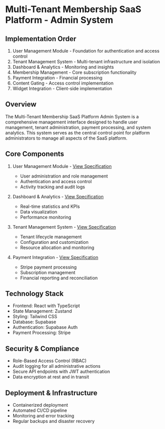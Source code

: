 # Multi-Tenant Membership SaaS Platform - Admin System

## Implementation Order
1. User Management Module - Foundation for authentication and access control
2. Tenant Management System - Multi-tenant infrastructure and isolation
3. Dashboard & Analytics - Monitoring and insights
4. Membership Management - Core subscription functionality
5. Payment Integration - Financial processing
6. Content Gating - Access control implementation
7. Widget Integration - Client-side implementation

## Overview
The Multi-Tenant Membership SaaS Platform Admin System is a comprehensive management interface designed to handle user management, tenant administration, payment processing, and system analytics. This system serves as the central control point for platform administrators to manage all aspects of the SaaS platform.

## Core Components
1. User Management Module - [View Specification](DOCS/SPECS/user-management.md) 
   - User administration and role management
   - Authentication and access control
   - Activity tracking and audit logs

2. Dashboard & Analytics - [View Specification](./dashboard.md) 
   - Real-time statistics and KPIs
   - Data visualization
   - Performance monitoring

3. Tenant Management System - [View Specification](./tenant-management.md) 
   - Tenant lifecycle management
   - Configuration and customization
   - Resource allocation and monitoring

4. Payment Integration - [View Specification](./payment-integration.md) 
   - Stripe payment processing
   - Subscription management
   - Financial reporting and reconciliation

## Technology Stack
- Frontend: React with TypeScript
- State Management: Zustand
- Styling: Tailwind CSS
- Database: Supabase
- Authentication: Supabase Auth
- Payment Processing: Stripe

## Security & Compliance
- Role-Based Access Control (RBAC)
- Audit logging for all administrative actions
- Secure API endpoints with JWT authentication
- Data encryption at rest and in transit

## Deployment & Infrastructure
- Containerized deployment
- Automated CI/CD pipeline
- Monitoring and error tracking
- Regular backups and disaster recovery

